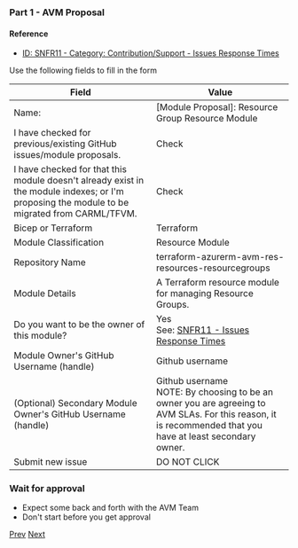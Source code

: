 ### Part 1 - AVM Proposal

#### Reference
* [ID: SNFR11 - Category: Contribution/Support - Issues Response Times](https://azure.github.io/Azure-Verified-Modules/specs/shared/#id-snfr11---category-contributionsupport---issues-response-times)

Use the following fields to fill in the form

| Field | Value |
|--|--|
| Name: | [Module Proposal]: Resource Group Resource Module|
| I have checked for previous/existing GitHub issues/module proposals. | Check |
| I have checked for that this module doesn't already exist in the module indexes; or I'm proposing the module to be migrated from CARML/TFVM. | Check |
| Bicep or Terraform | Terraform |
| Module Classification | Resource Module |
| Repository Name | terraform-azurerm-avm-res-resources-resourcegroups |
| Module Details | A Terraform resource module for managing Resource Groups. |
| Do you want to be the owner of this module?   | Yes <br> See: [SNFR11 - Issues Response Times](https://azure.github.io/Azure-Verified-Modules/specs/shared/#id-snfr11---category-contributionsupport---issues-response-times) |
| Module Owner's GitHub Username (handle) | Github username |
| (Optional) Secondary Module Owner's GitHub Username (handle) | Github username <br> NOTE: By choosing to be an owner you are agreeing to AVM SLAs.  For this reason, it is recommended that you have at least secondary owner. |
| Submit new issue | DO NOT CLICK |

### Wait for approval

* Expect some back and forth with the AVM Team
* Don't start before you get approval

[Prev](README.md) [Next](2_RepoSetup.md)